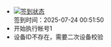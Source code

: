 - [![签到状态](https://github.com/li5bo5/Cloud189-Actions/actions/workflows/main.yml/badge.svg?branch=main)](https://github.com/li5bo5/Cloud189-Actions/actions/workflows/main.yml) <br> 签到时间：2025-07-24 00:51:50
- 开始执行帐号1
- 设备ID不存在，需要二次设备校验
